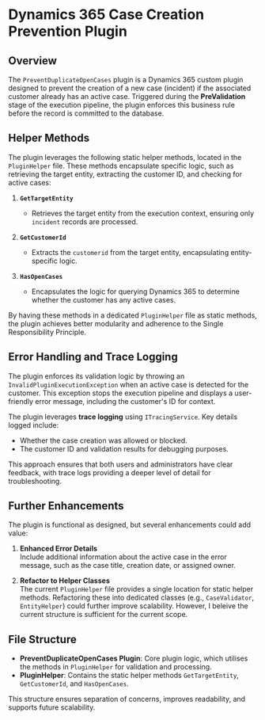 # Dynamics 365 Case Creation Prevention Plugin

## Overview

The `PreventDuplicateOpenCases` plugin is a Dynamics 365 custom plugin designed to prevent the creation of a new case (incident) if the associated customer already has an active case. Triggered during the **PreValidation** stage of the execution pipeline, the plugin enforces this business rule before the record is committed to the database. 

## Helper Methods

The plugin leverages the following static helper methods, located in the `PluginHelper` file. These methods encapsulate specific logic, such as retrieving the target entity, extracting the customer ID, and checking for active cases:

1. **`GetTargetEntity`**  
   - Retrieves the target entity from the execution context, ensuring only `incident` records are processed.

2. **`GetCustomerId`**  
   - Extracts the `customerid` from the target entity, encapsulating entity-specific logic.

3. **`HasOpenCases`**  
   - Encapsulates the logic for querying Dynamics 365 to determine whether the customer has any active cases.

By having these methods in a dedicated `PluginHelper` file as static methods, the plugin achieves better modularity and adherence to the Single Responsibility Principle.

## Error Handling and Trace Logging

The plugin enforces its validation logic by throwing an `InvalidPluginExecutionException` when an active case is detected for the customer. This exception stops the execution pipeline and displays a user-friendly error message, including the customer's ID for context.

The plugin leverages **trace logging** using `ITracingService`. Key details logged include:

- Whether the case creation was allowed or blocked.
- The customer ID and validation results for debugging purposes.

This approach ensures that both users and administrators have clear feedback, with trace logs providing a deeper level of detail for troubleshooting.

## Further Enhancements

The plugin is functional as designed, but several enhancements could add value:

1. **Enhanced Error Details**  
   Include additional information about the active case in the error message, such as the case title, creation date, or assigned owner.

2. **Refactor to Helper Classes**  
   The current `PluginHelper` file provides a single location for static helper methods. Refactoring these into dedicated classes (e.g., `CaseValidator`, `EntityHelper`) could further improve scalability. However, I beleive the current structure is sufficient for the current scope.

## File Structure

- **PreventDuplicateOpenCases Plugin**: Core plugin logic, which utilises the methods in `PluginHelper` for validation and processing.
- **PluginHelper**: Contains the static helper methods `GetTargetEntity`, `GetCustomerId`, and `HasOpenCases`.

This structure ensures separation of concerns, improves readability, and supports future scalability.

